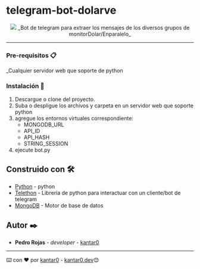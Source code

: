 # telegram-bot-dolarve
<p align="center">
  <img src="https://kantar0.dev/media/bottelegram.png">
  _Bot de telegram para extraer los mensajes de los diversos grupos de monitorDolar/Enparalelo_
</p>


---

### Pre-requisitos 📋

_Cualquier servidor web que soporte de python

### Instalación 🔧

1. Descargue o clone del proyecto.
2. Suba o despligue los archivos y carpeta en un servidor web que soporte python
3. agregue los entornos virtuales correspondiente: 
   * MONGODB_URL
   * API_ID
   * API_HASH
   * STRING_SESSION
5. ejecute bot.py


## Construido con 🛠️

* [Python](https://www.python.org/) - python
* [Telethon](https://docs.telethon.dev/en/stable/) - Librería de python para interactuar con un cliente/bot de telegram
* [MongoDB](https://mongodb.com/) - Motor de base de datos


## Autor ✒️

* **Pedro Rojas** - *developer* - [kantar0](https://github.com/kantar0)

---
⌨️ con ❤️ por [kantar0](https://github.com/kantar0)  - [kantar0.dev](https://kantar0.dev)😊
